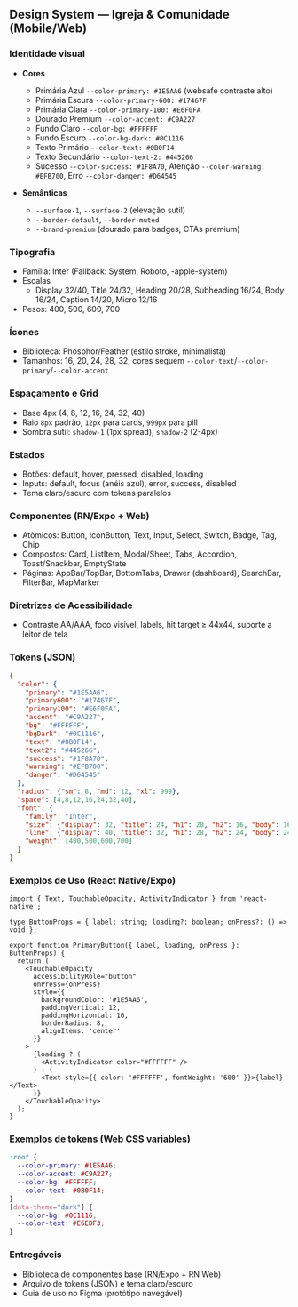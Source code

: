 ## Design System — Igreja & Comunidade (Mobile/Web)

### Identidade visual
- **Cores**
  - Primária Azul `--color-primary: #1E5AA6` (websafe contraste alto)
  - Primária Escura `--color-primary-600: #17467F`
  - Primária Clara `--color-primary-100: #E6F0FA`
  - Dourado Premium `--color-accent: #C9A227`
  - Fundo Claro `--color-bg: #FFFFFF`
  - Fundo Escuro `--color-bg-dark: #0C1116`
  - Texto Primário `--color-text: #0B0F14`
  - Texto Secundário `--color-text-2: #445266`
  - Sucesso `--color-success: #1F8A70`, Atenção `--color-warning: #EFB700`, Erro `--color-danger: #D64545`

- **Semânticas**
  - `--surface-1`, `--surface-2` (elevação sutil)
  - `--border-default`, `--border-muted`
  - `--brand-premium` (dourado para badges, CTAs premium)

### Tipografia
- Família: Inter (Fallback: System, Roboto, -apple-system)
- Escalas
  - Display 32/40, Title 24/32, Heading 20/28, Subheading 16/24, Body 16/24, Caption 14/20, Micro 12/16
- Pesos: 400, 500, 600, 700

### Ícones
- Biblioteca: Phosphor/Feather (estilo stroke, minimalista)
- Tamanhos: 16, 20, 24, 28, 32; cores seguem `--color-text`/`--color-primary`/`--color-accent`

### Espaçamento e Grid
- Base 4px (4, 8, 12, 16, 24, 32, 40)
- Raio `8px` padrão, `12px` para cards, `999px` para pill
- Sombra sutil: `shadow-1` (1px spread), `shadow-2` (2-4px)

### Estados
- Botões: default, hover, pressed, disabled, loading
- Inputs: default, focus (anéis azul), error, success, disabled
- Tema claro/escuro com tokens paralelos

### Componentes (RN/Expo + Web)
- Atômicos: Button, IconButton, Text, Input, Select, Switch, Badge, Tag, Chip
- Compostos: Card, ListItem, Modal/Sheet, Tabs, Accordion, Toast/Snackbar, EmptyState
- Páginas: AppBar/TopBar, BottomTabs, Drawer (dashboard), SearchBar, FilterBar, MapMarker

### Diretrizes de Acessibilidade
- Contraste AA/AAA, foco visível, labels, hit target ≥ 44x44, suporte a leitor de tela

### Tokens (JSON)
```json
{
  "color": {
    "primary": "#1E5AA6",
    "primary600": "#17467F",
    "primary100": "#E6F0FA",
    "accent": "#C9A227",
    "bg": "#FFFFFF",
    "bgDark": "#0C1116",
    "text": "#0B0F14",
    "text2": "#445266",
    "success": "#1F8A70",
    "warning": "#EFB700",
    "danger": "#D64545"
  },
  "radius": {"sm": 8, "md": 12, "xl": 999},
  "space": [4,8,12,16,24,32,40],
  "font": {
    "family": "Inter",
    "size": {"display": 32, "title": 24, "h1": 20, "h2": 16, "body": 16, "caption": 14, "micro": 12},
    "line": {"display": 40, "title": 32, "h1": 28, "h2": 24, "body": 24, "caption": 20, "micro": 16},
    "weight": [400,500,600,700]
  }
}
```

### Exemplos de Uso (React Native/Expo)
```tsx
import { Text, TouchableOpacity, ActivityIndicator } from 'react-native';

type ButtonProps = { label: string; loading?: boolean; onPress?: () => void };

export function PrimaryButton({ label, loading, onPress }: ButtonProps) {
  return (
    <TouchableOpacity
      accessibilityRole="button"
      onPress={onPress}
      style={{
        backgroundColor: '#1E5AA6',
        paddingVertical: 12,
        paddingHorizontal: 16,
        borderRadius: 8,
        alignItems: 'center'
      }}
    >
      {loading ? (
        <ActivityIndicator color="#FFFFFF" />
      ) : (
        <Text style={{ color: '#FFFFFF', fontWeight: '600' }}>{label}</Text>
      )}
    </TouchableOpacity>
  );
}
```

### Exemplos de tokens (Web CSS variables)
```css
:root {
  --color-primary: #1E5AA6;
  --color-accent: #C9A227;
  --color-bg: #FFFFFF;
  --color-text: #0B0F14;
}
[data-theme="dark"] {
  --color-bg: #0C1116;
  --color-text: #E6EDF3;
}
```

### Entregáveis
- Biblioteca de componentes base (RN/Expo + RN Web)
- Arquivo de tokens (JSON) e tema claro/escuro
- Guia de uso no Figma (protótipo navegável)

